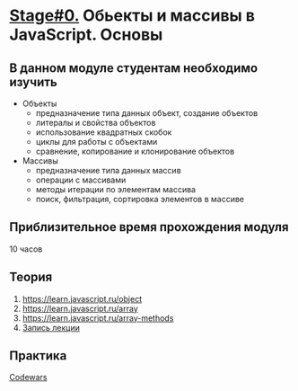 # [Stage#0.](../../README.md) Обьекты и массивы в JavaScript. Основы
## В данном модуле студентам необходимо изучить
- Объекты
    - предназначение типа данных объект, создание объектов
    - литералы и свойства объектов
    - использование квадратных скобок
    - циклы для работы с объектами
    - сравнение, копирование и клонирование объектов
- Массивы
    - предназначение типа данных массив
    - операции с массивами
    - методы итерации по элементам массива
    - поиск, фильтрация, сортировка элементов в массиве

## Приблизительное время прохождения модуля
10 часов

## Теория 
1. https://learn.javascript.ru/object
2. https://learn.javascript.ru/array
3. https://learn.javascript.ru/array-methods
4. [Запись лекции](https://youtu.be/-vgsjJahYec?list=PLzLiprpVuH8df24MzZp-l5QMsJWJbi9qP)

## Практика 
[Codewars](https://github.com/rolling-scopes-school/tasks/blob/master/tasks/codewars/preschool-2022-codewars2.md)
